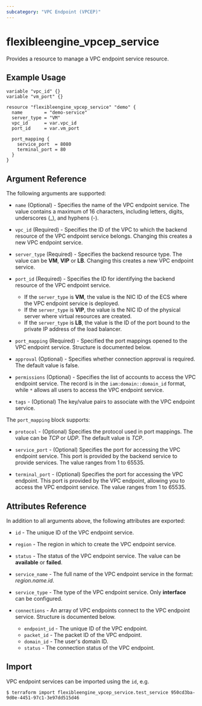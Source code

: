 ```yaml
---
subcategory: "VPC Endpoint (VPCEP)"
---
```


# flexibleengine_vpcep_service

Provides a resource to manage a VPC endpoint service resource.

## Example Usage

```hcl
variable "vpc_id" {}
variable "vm_port" {}

resource "flexibleengine_vpcep_service" "demo" {
  name        = "demo-service"
  server_type = "VM"
  vpc_id      = var.vpc_id
  port_id     = var.vm_port

  port_mapping {
    service_port  = 8080
    terminal_port = 80
  }
}
```

## Argument Reference

The following arguments are supported:

* `name` (Optional) - Specifies the name of the VPC endpoint service. The value contains a maximum of
    16 characters, including letters, digits, underscores (_), and hyphens (-).

* `vpc_id` (Required) - Specifies the ID of the VPC to which the backend resource of
    the VPC endpoint service belongs. Changing this creates a new VPC endpoint service.

* `server_type` (Required) - Specifies the backend resource type. The value can be **VM**, **VIP** or **LB**.
    Changing this creates a new VPC endpoint service.

* `port_id` (Required) - Specifies the ID for identifying the backend resource of the VPC endpoint service.
    - If the `server_type` is **VM**, the value is the NIC ID of the ECS where the VPC endpoint service is deployed.
    - If the `server_type` is **VIP**, the value is the NIC ID of the physical server where virtual resources are created.
    - If the `server_type` is **LB**, the value is the ID of the port bound to the private IP address of the load balancer.

* `port_mapping` (Required) - Specified the port mappings opened to the VPC endpoint service.
    Structure is documented below.

* `approval` (Optional) - Specifies whether connection approval is required. The default value is false.

* `permissions` (Optional) - Specifies the list of accounts to access the VPC endpoint service.
    The record is in the `iam:domain::domain_id` format, while `*` allows all users to access the VPC endpoint service.

* `tags` - (Optional) The key/value pairs to associate with the VPC endpoint service.

The `port_mapping` block supports:

* `protocol` - (Optional) Specifies the protocol used in port mappings.
    The value can be *TCP* or *UDP*. The default value is *TCP*.

* `service_port` - (Optional) Specifies the port for accessing the VPC endpoint service.
    This port is provided by the backend service to provide services. The value ranges from 1 to 65535.

* `terminal_port` - (Optional) Specifies the port for accessing the VPC endpoint.
    This port is provided by the VPC endpoint, allowing you to access the VPC endpoint service.
    The value ranges from 1 to 65535.

## Attributes Reference

In addition to all arguments above, the following attributes are exported:

* `id` - The unique ID of the VPC endpoint service.

* `region` - The region in which to create the VPC endpoint service.

* `status` - The status of the VPC endpoint service. The value can be **available** or **failed**.

* `service_name` - The full name of the VPC endpoint service in the format: *region.name.id*.

* `service_type` - The type of the VPC endpoint service. Only **interface** can be configured.

* `connections` - An array of VPC endpoints connect to the VPC endpoint service. Structure is documented below.
    - `endpoint_id` - The unique ID of the VPC endpoint.
    - `packet_id` - The packet ID of the VPC endpoint.
    - `domain_id` - The user's domain ID.
    - `status` - The connection status of the VPC endpoint.

## Import

VPC endpoint services can be imported using the `id`, e.g.

```
$ terraform import flexibleengine_vpcep_service.test_service 950cd3ba-9d0e-4451-97c1-3e97dd515d46
```
